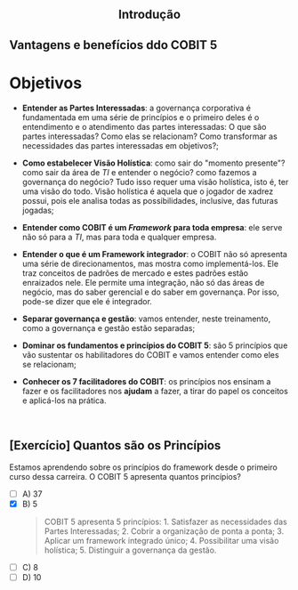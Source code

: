 <div align="center">

  ## Introdução

</div>

## Vantagens e benefícios ddo COBIT 5

# Objetivos

- **Entender as Partes Interessadas**: a governança corporativa é fundamentada em uma série de princípios e o primeiro deles é o entendimento e o atendimento das partes interessadas: O que são partes interessadas? Como elas se relacionam? Como transformar as necessidades das partes interessadas em objetivos?;

- **Como estabelecer Visão Holística**: como sair do "momento presente"? como sair da área de *TI* e entender o negócio? como fazemos a governança do negócio? Tudo isso requer uma visão holística, isto é, ter uma visão do todo. Visão holística é aquela que o jogador de xadrez possui, pois ele analisa todas as possibilidades, inclusive, das futuras jogadas;

- **Entender como COBIT é um *Framework* para toda empresa**: ele serve não só para a *TI*, mas para toda e qualquer empresa.  

- **Entender o que é um Framework integrador**: o COBIT não só apresenta uma série de direcionamentos, mas mostra como implementá-los. Ele traz conceitos de padrões de mercado e estes padrões estão enraizados nele. Ele permite uma integração, não só das áreas de negócio, mas do saber gerencial e do saber em governança. Por isso, pode-se dizer que ele é integrador.

- **Separar governança e gestão**: vamos entender, neste treinamento, como a governança e gestão estão separadas;

- **Dominar os fundamentos e princípios do COBIT 5**: são 5 princípios que vão sustentar os habilitadores do COBIT e vamos entender como eles se relacionam;

- **Conhecer os 7 facilitadores do COBIT**: os princípios nos ensinam a fazer e os facilitadores nos **ajudam** a fazer, a tirar do papel os conceitos e aplicá-los na prática.

<br>

## [Exercício] Quantos são os Princípios

Estamos aprendendo sobre os princípios do framework desde o primeiro curso dessa carreira. O COBIT 5 apresenta quantos princípios?

- [ ] A) 37
- [x] B) 5
  > COBIT 5 apresenta 5 princípios: 1. Satisfazer as necessidades das Partes Interessadas; 2. Cobrir a organização de ponta a ponta; 3. Aplicar um framework integrado único; 4. Possibilitar uma visão holística; 5. Distinguir a governança da gestão.
- [ ] C) 8
- [ ] D) 10